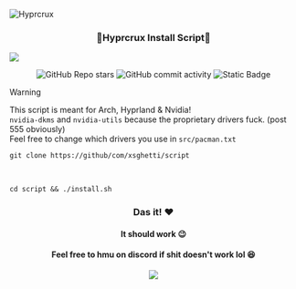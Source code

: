 ![Hyprcrux](https://github.com/xsghetti/dotfiles/assets/150515748/a47a8060-0bdd-45de-8e01-2f907a789b7e)

<h3 align="center">💎Hyprcrux Install Script💎</h3>

<img src="https://raw.githubusercontent.com/catppuccin/catppuccin/main/assets/palette/macchiato.png">

<div align="center">
  
![GitHub Repo stars](https://img.shields.io/github/stars/xsghetti/script?style=for-the-badge&logo=github&color=pink)
![GitHub commit activity](https://img.shields.io/github/commit-activity/t/xsghetti/script?style=for-the-badge&logo=github&color=lightgreen)
![Static Badge](https://img.shields.io/badge/hypr-crux-lightblue?style=for-the-badge)

</div>

    
> [!Warning]
> This script is meant for Arch, Hyprland & Nvidia!<br>
> ```nvidia-dkms``` and ```nvidia-utils``` because the proprietary drivers fuck. (post 555 obviously)<br>
> Feel free to change which drivers you use in ```src/pacman.txt```


    git clone https://github/com/xsghetti/script

<br>

    cd script && ./install.sh



<h3 align="center">Das it! ❤️</h3>

<h4 align="center">It should work 😉</h4>
<h4 align="center">Feel free to hmu on discord if shit doesn't work lol 😆</h4>

<div align="center">
  
![](https://dcbadge.limes.pink/api/shield/146459065432801280)

</div>
